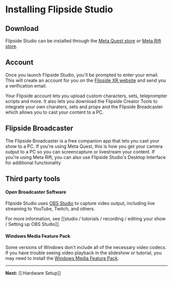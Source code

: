 # Installing Flipside Studio

## Download

Flipside Studio can be installed through the [Meta Quest store](https://ocul.us/3VjQ3NM) or [Meta Rift store](https://ocul.us/3AAw5Xm).

## Account

Once you launch Flipside Studio, you'll be prompted to enter your email. This will create an account for you on the [Flipside XR website](https://www.flipsidexr.com/) and send you a verification email.

Your Flipside account lets you upload custom characters, sets, teleprompter scripts and more.  It also lets you download the Flipside Creator Tools to integrate your own charaters, sets and props and the Flipside Broadcaster which allows you to cast your content to a PC.

## Flipside Broadcaster

The Flipside Broadcaster is a free companion app that lets you cast your show to a PC.  If you're using Meta Quest, this is how you get your camera output to a PC so you can screencapture or livestream your content. If you're using Meta Rift, you can also use Flipside Studio's Desktop Interface for additional functionality


## Third party tools

#### Open Broadcaster Software

Flipside Studio uses [OBS Studio](https://obsproject.com/download) to capture video output, including live streaming to YouTube, Twitch, and others.

For more information, see [[studio / tutorials / recording / editing your show / Setting up OBS Studio]].

#### Windows Media Feature Pack

Some versions of Windows don't include all of the necessary video codecs. If you have trouble seeing video playback in the slideshow or tutorial, you may need to install the [Windows Media Feature Pack](https://www.microsoft.com/en-us/software-download/mediafeaturepack).


---

**Next:** [[:Hardware Setup]]
